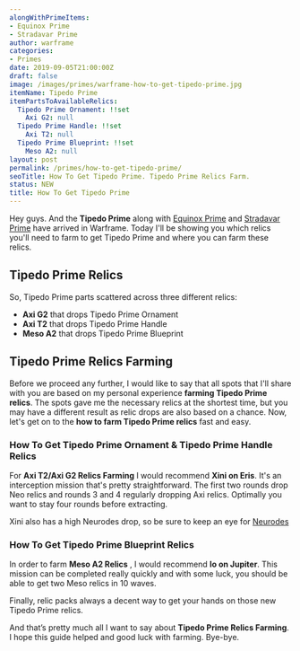 ```yaml
---
alongWithPrimeItems:
- Equinox Prime
- Stradavar Prime
author: warframe
categories:
- Primes
date: 2019-09-05T21:00:00Z
draft: false
image: /images/primes/warframe-how-to-get-tipedo-prime.jpg
itemName: Tipedo Prime
itemPartsToAvailableRelics:
  Tipedo Prime Ornament: !!set
    Axi G2: null
  Tipedo Prime Handle: !!set
    Axi T2: null
  Tipedo Prime Blueprint: !!set
    Meso A2: null
layout: post
permalink: /primes/how-to-get-tipedo-prime/
seoTitle: How To Get Tipedo Prime. Tipedo Prime Relics Farm.
status: NEW
title: How To Get Tipedo Prime
---
```

<p>Hey guys. And the <strong>Tipedo Prime</strong> along with <a href="/primes/how-to-get-equinox-prime/" title="How To Get Equinox Prime">Equinox Prime</a> and <a href="/primes/how-to-get-stradavar-prime/" title="How To Get Stradavar Prime">Stradavar Prime</a> have arrived in Warframe. Today I'll be showing you which relics you'll need to farm to get Tipedo Prime and where you can farm these relics.</p><!--more--> <h2>Tipedo Prime Relics</h2> <p>So, Tipedo Prime parts scattered across three different relics:</p> <ul>  <li> <b>Axi G2</b> that drops Tipedo Prime Ornament </li>  <li> <b>Axi T2</b> that drops Tipedo Prime Handle </li>  <li> <b>Meso A2</b> that drops Tipedo Prime Blueprint </li>  </ul> <h2>Tipedo Prime Relics Farming</h2> <p>Before we proceed any further, I would like to say that all spots that I'll share with you are based on my personal experience <strong>farming Tipedo Prime relics</strong>. The spots gave me the necessary relics at the shortest time, but you may have a different result as relic drops are also based on a chance. Now, let's get on to the <strong>how to farm Tipedo Prime relics</strong> fast and easy.</p>  <h3>How To Get Tipedo Prime Ornament &amp; Tipedo Prime Handle Relics</h3>    <p>For <b>Axi T2/Axi G2 Relics Farming</b> I would recommend <b>Xini on Eris</b>. It's an interception mission that's pretty straightforward. The first two rounds drop Neo relics and rounds 3 and 4 regularly dropping Axi relics. Optimally you want to stay four rounds before extracting.</p> <p>Xini also has a high Neurodes drop, so be sure to keep an eye for <a href="/warframe-neurodes-farming/" title="Warframe Neurodes Farming">Neurodes</a></p>       <h3>How To Get Tipedo Prime Blueprint Relics</h3>    <p>In order to farm <b>Meso A2 Relics</b> , I would recommend <b>Io on Jupiter</b>. This mission can be completed really quickly and with some luck, you should be able to get two Meso relics in 10 waves.</p>        <p>Finally, relic packs always a decent way to get your hands on those new Tipedo Prime relics.</p> <p>And that’s pretty much all I want to say about <strong>Tipedo Prime Relics Farming</strong>. I hope this guide helped and good luck with farming. Bye-bye.</p>
